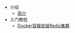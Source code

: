 * 介绍
  * [简介](markdown/Middleware/Redis/_readme.md)
* 入门教程
  * [Docker容器安装Redis集群](markdown/Middleware/Redis/Docker容器安装Redis集群.md)
